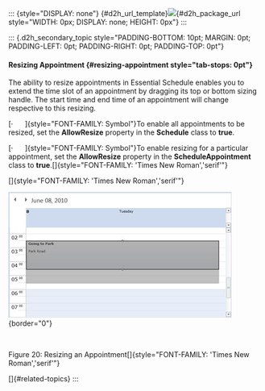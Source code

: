 ::: {style="DISPLAY: none"}
[](ms-xhelp:///?Id=d2h_url_template){#d2h_url_template}![](!package_url!){#d2h_package_url style="WIDTH: 0px; DISPLAY: none; HEIGHT: 0px"}
:::

::: {.d2h_secondary_topic style="PADDING-BOTTOM: 10pt; MARGIN: 0pt; PADDING-LEFT: 0pt; PADDING-RIGHT: 0pt; PADDING-TOP: 0pt"}
#### Resizing Appointment {#resizing-appointment style="tab-stops: 0pt"}

The ability to resize appointments in Essential Schedule enables you to extend the time slot of an appointment by dragging its top or bottom sizing handle. The start time and end time of an appointment will change respective to this resizing.

[·      ]{style="FONT-FAMILY: Symbol"}To enable all appointments to be resized, set the **AllowResize** property in the **Schedule** class to **true**.

[·      ]{style="FONT-FAMILY: Symbol"}To enable resizing for a particular appointment, set the **AllowResize** property in the **ScheduleAppointment** class to **true**.[]{style="FONT-FAMILY: 'Times New Roman','serif'"}

[]{style="FONT-FAMILY: 'Times New Roman','serif'"} 

![Description: C:\\Users\\balaji_muthukani\\Desktop\\New Images\\Resizing an Appointment.png](ImagesExt/image85_30.jpg){border="0"}

 

Figure 20: Resizing an Appointment[]{style="FONT-FAMILY: 'Times New Roman','serif'"}

[]{#related-topics}
:::
